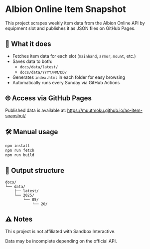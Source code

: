 # Albion Online Item Snapshot

This project scrapes weekly item data from the Albion Online API by equipment slot and publishes it as JSON files on GitHub Pages.

## 🔧 What it does

- Fetches item data for each slot (`mainhand`, `armor`, `mount`, etc.)
- Saves data to both:
  - `docs/data/latest/`
  - `docs/data/YYYY/MM/DD/`
- Generates `index.html` in each folder for easy browsing
- Automatically runs every Sunday via GitHub Actions

## 🌐 Access via GitHub Pages

Published data is available at:
https://muutmoku.github.io/ao-item-snapshot/

## 🛠 Manual usage

```bash
npm install
npm run fetch
npm run build
```

## 📁 Output structure

```
docs/
└── data/
    ├── latest/
    └── 2025/
        └── 05/
            └── 20/
```

## ⚠ Notes
Thi
s project is not affiliated with Sandbox Interactive.

Data may be incomplete depending on the official API.